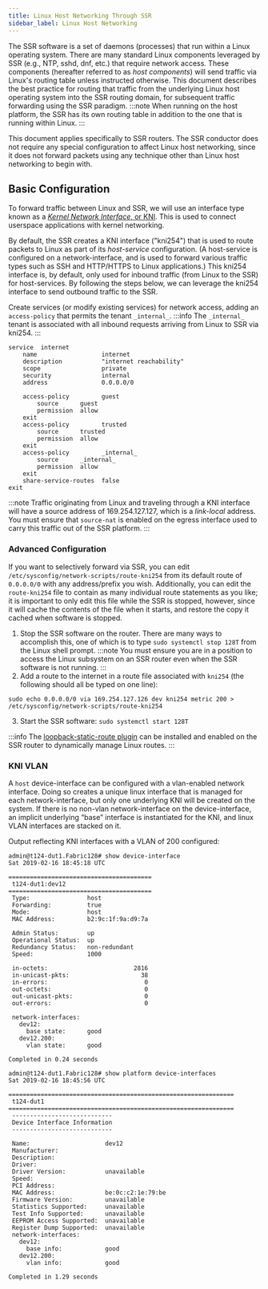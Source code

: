 ```yaml
---
title: Linux Host Networking Through SSR
sidebar_label: Linux Host Networking
---
```

The SSR software is a set of daemons (processes) that run within a Linux operating system. There are many standard Linux components leveraged by SSR (e.g., NTP, sshd, dnf, etc.) that require network access. These components (hereafter referred to as _host components_) will send traffic via Linux's routing table unless instructed otherwise. This document describes the best practice for routing that traffic from the underlying Linux host operating system into the SSR routing domain, for subsequent traffic forwarding using the SSR paradigm.
:::note
When running on the host platform, the SSR has its own routing table in addition to the one that is running within Linux.
:::

This document applies specifically to SSR routers. The SSR conductor does not require any special configuration to affect Linux host networking, since it does not forward packets using any technique other than Linux host networking to begin with.

## Basic Configuration
To forward traffic between Linux and SSR, we will use an interface type known as a [_Kernel Network Interface_, or KNI](concepts_kni.md). This is used to connect userspace applications with kernel networking.

By default, the SSR creates a KNI interface ("kni254") that is used to route packets to Linux as part of its _host-service_ configuration. (A host-service is configured on a network-interface, and is used to forward various traffic types such as SSH and HTTP/HTTPS to Linux applications.) This kni254 interface is, by default, only used for inbound traffic (from Linux to the SSR) for host-services. By following the steps below, we can leverage the kni254 interface to send outbound traffic to the SSR.

Create services (or modify existing services) for network access, adding an `access-policy` that permits the tenant `_internal_`.
:::info
The `_internal_` tenant is associated with all inbound requests arriving from Linux to SSR via kni254.
:::

```
service  internet
    name                  internet
    description           "internet reachability"
    scope                 private
    security              internal
    address               0.0.0.0/0
       
    access-policy         guest
        source      guest
        permission  allow
    exit
    access-policy         trusted
        source      trusted
        permission  allow
    exit
    access-policy         _internal_
        source      _internal_
        permission  allow
    exit
    share-service-routes  false
exit
```
:::note
Traffic originating from Linux and traveling through a KNI interface will have a source address of 169.254.127.127, which is a _link-local_ address. You must ensure that `source-nat` is enabled on the egress interface used to carry this traffic out of the SSR platform.
:::

### Advanced Configuration
If you want to selectively forward via SSR, you can edit  `/etc/sysconfig/network-scripts/route-kni254` from its default route of  `0.0.0.0/0` with any address/prefix you wish. Additionally, you can edit the `route-kni254` file to contain as many individual route statements as you like; it is important to only edit this file while the SSR is stopped, however, since it will cache the contents of the file when it starts, and restore the copy it cached when software is stopped.

1. Stop the SSR software on the router. There are many ways to accomplish this, one of which is to type `sudo systemctl stop 128T` from the Linux shell prompt.
:::note
You must ensure you are in a position to access the Linux subsystem on an SSR router even when the SSR software is not running.
:::
2. Add a route to the internet in a route file associated with `kni254` (the following should all be typed on one line):
  ```
sudo echo 0.0.0.0/0 via 169.254.127.126 dev kni254 metric 200 > /etc/sysconfig/network-scripts/route-kni254
  ```
3. Start the SSR software: `sudo systemctl start 128T`


:::info
The [loopback-static-route plugin](plugin_loopback_static_routes.md#make-kni254-the-default-route-in-linux) can be installed and enabled on the SSR router to dynamically manage Linux routes.
:::

### KNI VLAN
A `host` device-interface can be configured with a vlan-enabled network interface.  Doing so creates a unique linux interface that is managed for each network-interface, but only one underlying KNI will be created on the system. If there is no non-vlan network-interface on the device-interface, an implicit underlying “base” interface is instantiated for the KNI, and linux VLAN interfaces are stacked on it.

Output reflecting KNI interfaces with a VLAN of 200 configured:

```
admin@t124-dut1.Fabric128# show device-interface
Sat 2019-02-16 18:45:18 UTC

========================================
 t124-dut1:dev12
========================================
 Type:                host
 Forwarding:          true
 Mode:                host
 MAC Address:         b2:9c:1f:9a:d9:7a

 Admin Status:        up
 Operational Status:  up
 Redundancy Status:   non-redundant
 Speed:               1000

 in-octets:                        2816
 in-unicast-pkts:                    38
 in-errors:                           0
 out-octets:                          0
 out-unicast-pkts:                    0
 out-errors:                          0

 network-interfaces:
   dev12:
     base state:      good
   dev12.200:
     vlan state:      good

Completed in 0.24 seconds
```
```
admin@t124-dut1.Fabric128# show platform device-interfaces
Sat 2019-02-16 18:45:56 UTC

===============================================================
 t124-dut1
===============================================================
 ----------------------------
 Device Interface Information
 ----------------------------

 Name:                     dev12
 Manufacturer:
 Description:
 Driver:
 Driver Version:           unavailable
 Speed:
 PCI Address:
 MAC Address:              be:0c:c2:1e:79:be
 Firmware Version:         unavailable
 Statistics Supported:     unavailable
 Test Info Supported:      unavailable
 EEPROM Access Supported:  unavailable
 Register Dump Supported:  unavailable
 network-interfaces:
   dev12:
     base info:            good
   dev12.200:
     vlan info:            good

Completed in 1.29 seconds
```
